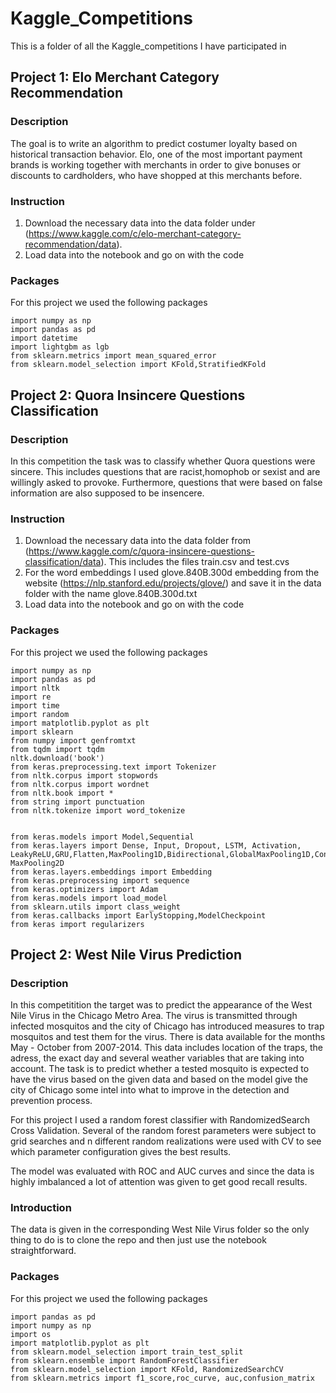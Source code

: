 # Kaggle_Competitions


This is a folder of all the Kaggle_competitions I have participated in 


## Project 1: Elo Merchant Category Recommendation


### Description

The goal is to write an algorithm to predict costumer loyalty based on historical transaction behavior. Elo, one of the most 
important payment brands is working together with merchants in order to give bonuses or discounts to cardholders, who have shopped
at this merchants before.

### Instruction 

1. Download the necessary data into the data folder under (https://www.kaggle.com/c/elo-merchant-category-recommendation/data).
2. Load data into the notebook and go on with the code 


### Packages 

For this project we used the following packages 

```
import numpy as np
import pandas as pd 
import datetime
import lightgbm as lgb
from sklearn.metrics import mean_squared_error
from sklearn.model_selection import KFold,StratifiedKFold
```




## Project 2: Quora Insincere Questions Classification

### Description

In this competition the task was to classify whether Quora questions were sincere. This includes questions that are racist,homophob or sexist and are willingly asked to provoke. Furthermore, questions that were based on false information are also supposed to be insencere. 

### Instruction 

1. Download the necessary data into the data folder from (https://www.kaggle.com/c/quora-insincere-questions-classification/data).  This includes the files train.csv and test.cvs
2. For the word embeddings I used glove.840B.300d embedding from the website (https://nlp.stanford.edu/projects/glove/) and save it in the data folder with the name glove.840B.300d.txt
3. Load data into the notebook and go on with the code

### Packages 

For this project we used the following packages 

```
import numpy as np
import pandas as pd
import nltk
import re
import time
import random
import matplotlib.pyplot as plt
import sklearn
from numpy import genfromtxt
from tqdm import tqdm
nltk.download('book')
from keras.preprocessing.text import Tokenizer
from nltk.corpus import stopwords
from nltk.corpus import wordnet
from nltk.book import *
from string import punctuation
from nltk.tokenize import word_tokenize


from keras.models import Model,Sequential
from keras.layers import Dense, Input, Dropout, LSTM, Activation, LeakyReLU,GRU,Flatten,MaxPooling1D,Bidirectional,GlobalMaxPooling1D,Conv1D,Conv2D, MaxPooling2D
from keras.layers.embeddings import Embedding
from keras.preprocessing import sequence
from keras.optimizers import Adam
from keras.models import load_model
from sklearn.utils import class_weight
from keras.callbacks import EarlyStopping,ModelCheckpoint
from keras import regularizers
```


## Project 2: West Nile Virus Prediction 

### Description

In this competitition the target was to predict the appearance of the West Nile Virus in the Chicago Metro Area. The virus is transmitted through infected mosquitos and the city of Chicago has introduced measures to trap mosquitos and test them for the virus. There is data available for the months May - October from 2007-2014. This data includes location of the traps, the adress, the exact day and several weather variables that are taking into account. The task is to predict whether a tested mosquito is expected to have the virus based on the given data and based on the model give the city of Chicago some intel into what to improve in the detection and prevention process.


For this project I used a random forest classifier with RandomizedSearch Cross Validation. Several of the random forest parameters were subject to grid searches and n different random realizations were used with CV to see which parameter configuration gives the best results. 

The model was evaluated with ROC and AUC curves and since the data is highly imbalanced a lot of attention was given to get good recall results. 

### Introduction 

The data is given in the corresponding West Nile Virus folder so the only thing to do is to clone the repo and then just use the notebook straightforward. 


### Packages

For this project we used the following packages 

```
import pandas as pd
import numpy as np 
import os
import matplotlib.pyplot as plt
from sklearn.model_selection import train_test_split
from sklearn.ensemble import RandomForestClassifier
from sklearn.model_selection import KFold, RandomizedSearchCV
from sklearn.metrics import f1_score,roc_curve, auc,confusion_matrix
```
